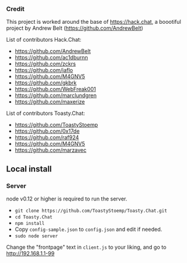 ### Credit
This project is worked around the base of https://hack.chat,
a boootiful project by Andrew Belt (https://github.com/AndrewBelt)

List of contributors Hack.Chat:
* https://github.com/AndrewBelt
* https://github.com/ac1dburnn
* https://github.com/zckrs
* https://github.com/jaflo
* https://github.com/M4GNV5
* https://github.com/gkbrk
* https://github.com/WebFreak001
* https://github.com/marclundgren
* https://github.com/maxerize

List of contributors Toasty.Chat:
* https://github.com/ToastyStoemp
* https://github.com/0x17de
* https://github.com/raf924
* https://github.com/M4GNV5
* https://github.com/marzavec

## Local install

### Server

node v0.12 or higher is required to run the server.

* `git clone https://github.com/ToastyStoemp/Toasty.Chat.git`
* `cd Toasty.Chat`
* `npm install`
* Copy `config-sample.json` to `config.json` and edit if needed.
* `sudo node server`

Change the "frontpage" text in `client.js` to your liking, and go to http://192.168.1.1-99
